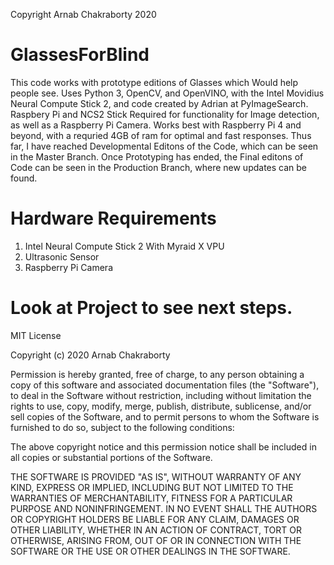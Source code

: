 Copyright Arnab Chakraborty 2020
# GlassesForBlind
This code works with prototype editions of Glasses which Would help people see. Uses Python 3, OpenCV, and OpenVINO, with the Intel Movidius Neural Compute Stick 2, and code created by Adrian at PyImageSearch. Raspbery Pi and NCS2 Stick Required for functionality for Image detection, as well as a Raspberry Pi Camera. Works best with Raspberry Pi 4 and beyond, with a requried 4GB of ram for optimal and fast responses. Thus far, I have reached Developmental Editons of the Code, which can be seen in the Master Branch. Once Prototyping has ended, the Final editons of Code can be seen in the Production Branch, where new updates can be found.

# Hardware Requirements
1. Intel Neural Compute Stick 2 With Myraid X VPU
2. Ultrasonic Sensor
3. Raspberry Pi Camera

# Look at Project to see next steps.

MIT License

Copyright (c) 2020 Arnab Chakraborty

Permission is hereby granted, free of charge, to any person obtaining a copy
of this software and associated documentation files (the "Software"), to deal
in the Software without restriction, including without limitation the rights
to use, copy, modify, merge, publish, distribute, sublicense, and/or sell
copies of the Software, and to permit persons to whom the Software is
furnished to do so, subject to the following conditions:

The above copyright notice and this permission notice shall be included in all
copies or substantial portions of the Software.

THE SOFTWARE IS PROVIDED "AS IS", WITHOUT WARRANTY OF ANY KIND, EXPRESS OR
IMPLIED, INCLUDING BUT NOT LIMITED TO THE WARRANTIES OF MERCHANTABILITY,
FITNESS FOR A PARTICULAR PURPOSE AND NONINFRINGEMENT. IN NO EVENT SHALL THE
AUTHORS OR COPYRIGHT HOLDERS BE LIABLE FOR ANY CLAIM, DAMAGES OR OTHER
LIABILITY, WHETHER IN AN ACTION OF CONTRACT, TORT OR OTHERWISE, ARISING FROM,
OUT OF OR IN CONNECTION WITH THE SOFTWARE OR THE USE OR OTHER DEALINGS IN THE
SOFTWARE.
